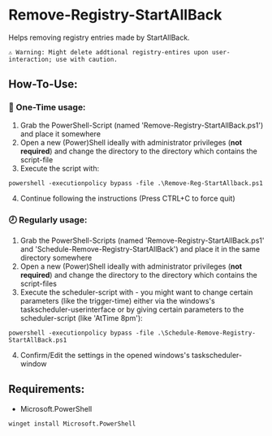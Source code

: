 # Remove-Registry-StartAllBack

Helps removing registry entries made by StartAllBack.

```
⚠️ Warning: Might delete addtional registry-entires upon user-interaction; use with caution.
```

## How-To-Use:

### 🧰 One-Time usage:

1. Grab the PowerShell-Script (named 'Remove-Registry-StartAllBack.ps1') and place it somewhere
2. Open a new (Power)Shell ideally with administrator privileges (**not required**) and change the directory to the directory which contains the script-file
3. Execute the script with:
```
powershell -executionpolicy bypass -file .\Remove-Reg-StartAllback.ps1
```
4. Continue following the instructions (Press CTRL+C to force quit)


### 🕗 Regularly usage:

1. Grab the PowerShell-Scripts (named 'Remove-Registry-StartAllBack.ps1' and 'Schedule-Remove-Registry-StartAllBack') and place it in the same directory somewhere 
2. Open a new (Power)Shell ideally with administrator privileges (**not required**) and change the directory to the directory which contains the script-files
3. Execute the scheduler-script with - you might want to change certain parameters (like the trigger-time) either via the windows's taskscheduler-userinterface or by giving certain parameters to the scheduler-script (like 'AtTime 8pm'):
```
powershell -executionpolicy bypass -file .\Schedule-Remove-Registry-StartAllBack.ps1
```
4. Confirm/Edit the settings in the opened windows's taskscheduler-window

## Requirements:

- Microsoft.PowerShell
```
winget install Microsoft.PowerShell
```

